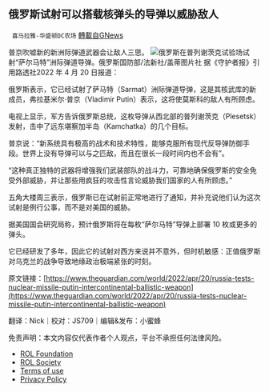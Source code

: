 
## 俄罗斯试射可以搭载核弹头的导弹以威胁敌人
` 喜马拉雅-华盛顿DC农场` [轉載自GNews](https://gnews.org/zh-hans/2384329/)

普京吹嘘新的新洲际弹道武器会让敌人三思。
 ![](https://assets.gnews.org/wp-content/uploads/2022/04/图片3-25.png)俄罗斯在普列谢茨克试验场试射“萨尔马特”洲际弹道导弹。俄罗斯国防部/法新社/盖蒂图片社 
据《守护者报》引用路透社2022 年 4 月 20 日报道：
 
俄罗斯表示，它已经试射了萨马特（Sarmat）洲际弹道导弹，这是其核武库的新成员，弗拉基米尔·普京（Vladimir Putin）表示，这将使莫斯科的敌人有所顾虑。
 
电视上显示，军方告诉俄罗斯总统，这枚导弹从西北部的普列谢茨克（Plesetsk）发射，击中了远东堪察加半岛（Kamchatka）的几个目标。
 
普京说：“新系统具有极高的战术和技术特性，能够克服所有现代反导弹防御手段。世界上没有导弹可以与之匹敌，而且在很长一段时间内也不会有”。
 
“这种真正独特的武器将增强我们武装部队的战斗力，可靠地确保俄罗斯的安全免受外部威胁，并让那些用疯狂的攻击性言论威胁我们国家的人有所顾虑。”
 
五角大楼周三表示，俄罗斯已在试射前正常地进行了通知，并补充说他们认为这次试射是例行公事，而不是对美国的威胁。
 
据美国国会研究局称，预计俄罗斯将在每枚“萨尔马特”导弹上部署 10 枚或更多的弹头。
 
它已经研发了多年，因此它的试射对西方来说并不意外，但时机敏感：正值俄罗斯对乌克兰的战争导致地缘政治极端紧张的时刻。
 
原文链接：[https://www.theguardian.com/world/2022/apr/20/russia-tests-nuclear-missile-putin-intercontinental-ballistic-weapon](https://www.theguardian.com/world/2022/apr/20/russia-tests-nuclear-missile-putin-intercontinental-ballistic-weapon)
 
翻译：Nick｜校对：JS709｜编辑&发布：小蜜蜂

免责声明：本文内容仅代表作者个人观点，平台不承担任何法律风险。
  
- [ROL Foundation](https://rolfoundation.org/)
- [ROL Society](https://rolsociety.org/)
- [Terms of use](https://gnews.org/terms-of-use-3/)
- [Privacy Policy](https://gnews.org/privacy-policy/)
